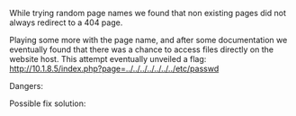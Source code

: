 While trying random page names we found that non existing pages did not always redirect to a 404 page.

Playing some more with the page name, and after some documentation we eventually found that there was a chance to access files directly on the website host.
This attempt eventually unveiled a flag:
http://10.1.8.5/index.php?page=../../../../../../../etc/passwd

Dangers:

Possible fix solution:

